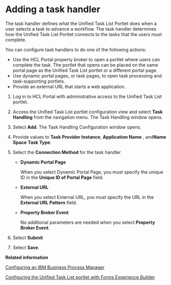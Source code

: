 # Adding a task handler

The task handler defines what the Unified Task List Portlet does when a user selects a task to advance a workflow. The task handler determines how the Unified Task List Portlet connects to the tasks that the users must complete.

You can configure task handlers to do one of the following actions:

-   Use the HCL Portal property broker to open a portlet where users can complete the task. The portlet that opens can be placed on the same portal page as the Unified Task List portlet or a different portal page.
-   Use dynamic portal pages, or task pages, to open task processing and task-supporting portlets.
-   Provide an external URL that starts a web application.

1.  Log in to HCL Portal with administrative access to the Unified Task List portlet.

2.  Access the Unified Task List portlet configuration view and select **Task Handling** from the navigation menu. The Task Handling window opens.

3.  Select **Add**. The Task Handling Configuration window opens.

4.  Provide values to **Task Provider Instance**, **Application Name** , and**Name Space** **Task Type**.

5.  Select the **Connection Method** for the task handler

    -   **Dynamic Portal Page**

        When you select Dynamic Portal Page, you must specify the unique ID in the **Unique ID of Portal Page** field.

    -   **External URL**

        When you select External URL, you must specify the URL in the **External URL Pattern** field.

    -   **Property Broker Event**

        No additional parameters are needed when you select **Property Broker Event**.

6.  Select **Submit**

7.  Select **Save**.


**Related information**  


[Configuring an IBM Business Process Manager](../integrate/utl_configuring_business_process_manager.md)

[Configuring the Unified Task List portlet with Forms Experience Builder](../integrate/utl_configuring_unified_task_list_with_forms_experience_builder.md)

